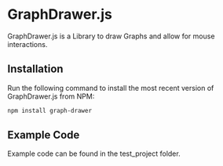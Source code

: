 # GraphDrawer.js

GraphDrawer.js is a Library to draw Graphs and allow for mouse interactions.

## Installation

Run the following command to install the most recent version of GraphDrawer.js from NPM:

```sh
npm install graph-drawer
```

## Example Code

Example code can be found in the test_project folder.
